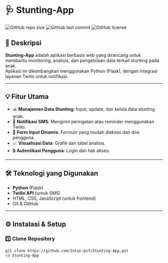 # 🩺 Stunting-App

![GitHub repo size](https://img.shields.io/github/repo-size/Intan-psf/Stunting-App)
![GitHub last commit](https://img.shields.io/github/last-commit/Intan-psf/Stunting-App)
![GitHub license](https://img.shields.io/github/license/Intan-psf/Stunting-App)

## 📄 Deskripsi

**Stunting-App** adalah aplikasi berbasis web yang dirancang untuk membantu monitoring, analisis, dan pengelolaan data terkait stunting pada anak.  
Aplikasi ini dikembangkan menggunakan Python (Flask), dengan integrasi layanan Twilio untuk notifikasi.

---

## 💡 Fitur Utama

- 📊 **Manajemen Data Stunting**: Input, update, dan kelola data stunting anak.
- 🔔 **Notifikasi SMS**: Mengirim peringatan atau reminder menggunakan Twilio.
- 💬 **Form Input Dinamis**: Formulir yang mudah diakses dan diisi pengguna.
- 📈 **Visualisasi Data**: Grafik dan tabel analisis.
- 🔒 **Autentikasi Pengguna**: Login dan hak akses.

---

## 🛠️ Teknologi yang Digunakan

- **Python** (Flask)
- **Twilio API** (untuk SMS)
- HTML, CSS, JavaScript (untuk frontend)
- Git & GitHub

---

## ⚙️ Instalasi & Setup

### 1️⃣ Clone Repository

```bash
git clone https://github.com/Intan-psf/Stunting-App.git
cd Stunting-App
